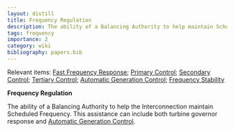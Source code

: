```yaml
---
layout: distill
title: Frequency Regulation
description: The ability of a Balancing Authority to help maintain Scheduled Frequency.
tags: frequency
importance: 2
category: wiki
bibliography: papers.bib
---
```


Relevant items: [Fast Frequency Response](/pswiki/fast-frequency-response); [Primary Control](/pswiki/primary-control); [Secondary Control](/pswiki/secondary-control); [Tertiary Control](/pswiki/tertiary-control); [Automatic Generation Control](/pswiki/automatic-generation-control); [Frequency Stability](/pswiki/frequency-stability)

**Frequency Regulation** <d-cite key="nerc2024glossary"></d-cite>

The ability of a Balancing Authority to help the Interconnection maintain Scheduled Frequency.
This assistance can include both turbine governor response and [Automatic Generation Control](/pswiki/automatic-generation-control).
